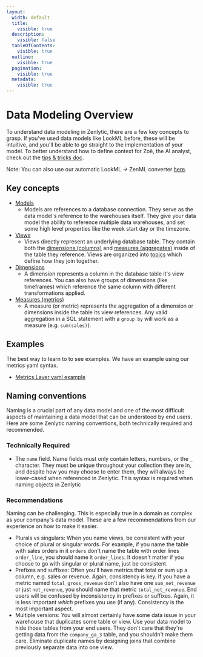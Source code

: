 ```yaml
---
layout:
  width: default
  title:
    visible: true
  description:
    visible: false
  tableOfContents:
    visible: true
  outline:
    visible: true
  pagination:
    visible: true
  metadata:
    visible: true
---
```


# Data Modeling Overview

To understand data modeling in Zenlytic, there are a few key concepts to grasp. If you've used data models like LookML before, these will be intuitive, and you'll be able to go straight to the implementation of your model. To better understand how to define context for Zoë, the AI analyst, check out the [tips & tricks doc](../2_tips_and_tricks/getting-started.md).

Note: You can also use our automatic LookML -> ZenML converter [here](https://lookml-zenml.netlify.app/).

## Key concepts

* [Models](model.md)
  * Models are references to a database connection. They serve as the data model's reference to the warehouses itself. They give your data model the ability to reference multiple data warehouses, and set some high level properties like the week start day or the timezone.
* [Views](view.md)
  * Views directly represent an underlying database table. They contain both the [dimensions (columns)](dimension.md) and [measures (aggregates)](measure.md) inside of the table they reference. Views are organized into [topics](topic.md) which define how they join together.
* [Dimensions](dimension.md)
  * A dimension represents a column in the database table it's view references. You can also have groups of dimensions (like timeframes) which reference the same column with different transformations applied.
* [Measures (metrics)](measure.md)
  * A measure (or metric) represents the aggregation of a dimension or dimensions inside the table its view references. Any valid aggregation in a SQL statement with a `group by` will work as a measure (e.g. `sum(sales)`).

## Examples

The best way to learn to to see examples. We have an example using our metrics yaml syntax.

* [Metrics Layer yaml example](https://github.com/Zenlytic/demo-data-model)

## Naming conventions

Naming is a crucial part of any data model and one of the most difficult aspects of maintaining a data model that can be understood by end users. Here are some Zenlytic naming conventions, both technically required and recommended.

### Technically Required

* The `name` field. Name fields must only contain letters, numbers, or the `_` character. They must be unique throughout your collection they are in, and despite how you may choose to enter them, they will always be lower-cased when referenced in Zenlytic. This syntax is required when naming objects in Zenlytic

### Recommendations

Naming can be challenging. This is especially true in a domain as complex as your company's data model. These are a few recommendations from our experience on how to make it easier.

* Plurals vs singulars: When you name views, be consistent with your choice of plural or singular words. For example, if you name the table with sales orders in it `orders` don't name the table with order lines `order_line`, you should name it `order_lines`. It doesn't matter if you choose to go with singular or plural name, just be consistent.
* Prefixes and suffixes: Often you'll have metrics that total or sum up a column, e.g. sales or revenue. Again, consistency is key. If you have a metric named `total_gross_revenue` don't also have one `sum_net_revenue` or just `net_revenue`, you should name that metric `total_net_revenue`. End users will be confused by inconsistency in prefixes or suffixes. Again, it is less important _which_ prefixes you use (if any). Consistency is the most important aspect.
* Multiple versions: You will almost certainly have some data issue in your warehouse that duplicates some table or view. Use your data model to hide those tables from your end users. They don't care that they're getting data from the `company_ga_3` table, and you shouldn't make them care. Eliminate duplicate names by designing joins that combine previously separate data into one view.
